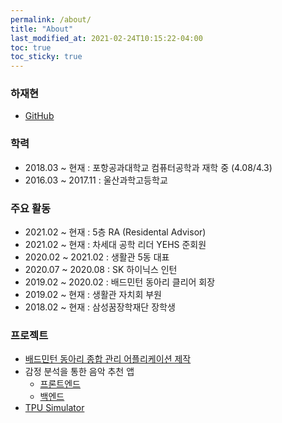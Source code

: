 ```yaml
---
permalink: /about/
title: "About"
last_modified_at: 2021-02-24T10:15:22-04:00
toc: true
toc_sticky: true
---
```


### 하재현
  * [GitHub](https://github.com/rntlqvnf)

### 학력
  * 2018.03 ~ 현재 : 포항공과대학교 컴퓨터공학과 재학 중 (4.08/4.3)
  * 2016.03 ~ 2017.11 : 울산과학고등학교

### 주요 활동
  * 2021.02 ~ 현재 : 5층 RA (Residental Advisor)
  * 2021.02 ~ 현재 : 차세대 공학 리더 YEHS 준회원
  * 2020.02 ~ 2021.02 : 생활관 5동 대표
  * 2020.07 ~ 2020.08 : SK 하이닉스 인턴
  * 2019.02 ~ 2020.02 : 배드민턴 동아리 클리어 회장
  * 2019.02 ~ 현재 : 생활관 자치회 부원
  * 2018.02 ~ 현재 : 삼성꿈장학재단 장학생

### 프로젝트
  * [배드민턴 동아리 종합 관리 어플리케이션 제작](https://github.com/rntlqvnf/ClearApp_FE)
  * 감정 분석을 통한 음악 추천 앱
    * [프론트엔드](https://github.com/rntlqvnf/Native-IDEA-app)
    * [백엔드](https://github.com/rntlqvnf/IDEA_python_backend)
  * [TPU Simulator](https://github.com/rntlqvnf/Systolic-Array-Simulator)